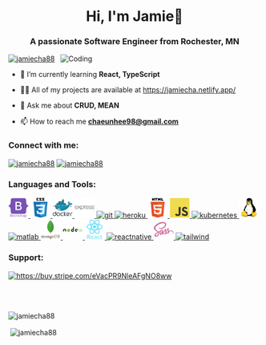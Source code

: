 <h1 align="center">Hi, I'm Jamie👋</h1>
<h3 align="center">A passionate Software Engineer from Rochester, MN</h3>
<img align="right" alt="Coding" width="400" src="https://camo.githubusercontent.com/9629c92ef789d6a86aa0e862ed02a17a77f112d97b75f9f3d99c5675b7e59b23/68747470733a2f2f6d656469612e67697068792e636f6d2f6d656469612f66416e7a7736594b33336a4d777a703577702f67697068792e676966">

<p align="left"> <a href="https://twitter.com/jamiecha88" target="blank"><img src="https://img.shields.io/twitter/follow/jamiecha88?logo=twitter&=for-the-badge" alt="jamiecha88" /></a> </p>

- 🌱 I’m currently learning **React, TypeScript**

- 👨‍💻 All of my projects are available at https://jamiecha.netlify.app/

- 💬 Ask me about **CRUD, MEAN**

- 📫 How to reach me **chaeunhee98@gmail.com**

<h3 align="left">Connect with me:</h3>
<p align="left">
<a href="https://twitter.com/jamiecha88" target="blank"><img align="center" src="https://raw.githubusercontent.com/rahuldkjain/github-profile-readme-generator/master/src/images/icons/Social/twitter.svg" alt="jamiecha88" height="30" width="40" /></a>
<a href="https://linkedin.com/in/jamiecha88" target="blank"><img align="center" src="https://raw.githubusercontent.com/rahuldkjain/github-profile-readme-generator/master/src/images/icons/Social/linked-in-alt.svg" alt="jamiecha88" height="30" width="40" /></a>
</p>

<h3 align="left">Languages and Tools:</h3>
<p align="left"> <a href="https://getbootstrap.com" target="_blank" rel="noreferrer"> <img src="https://raw.githubusercontent.com/devicons/devicon/master/icons/bootstrap/bootstrap-plain-wordmark.svg" alt="bootstrap" width="40" height="40"/> </a> <a href="https://www.w3schools.com/css/" target="_blank" rel="noreferrer"> <img src="https://raw.githubusercontent.com/devicons/devicon/master/icons/css3/css3-original-wordmark.svg" alt="css3" width="40" height="40"/> </a> <a href="https://www.docker.com/" target="_blank" rel="noreferrer"> <img src="https://raw.githubusercontent.com/devicons/devicon/master/icons/docker/docker-original-wordmark.svg" alt="docker" width="40" height="40"/> </a> <a href="https://expressjs.com" target="_blank" rel="noreferrer"> <img src="https://raw.githubusercontent.com/devicons/devicon/master/icons/express/express-original-wordmark.svg" alt="express" width="40" height="40"/> </a> <a href="https://git-scm.com/" target="_blank" rel="noreferrer"> <img src="https://www.vectorlogo.zone/logos/git-scm/git-scm-icon.svg" alt="git" width="40" height="40"/> </a> <a href="https://heroku.com" target="_blank" rel="noreferrer"> <img src="https://www.vectorlogo.zone/logos/heroku/heroku-icon.svg" alt="heroku" width="40" height="40"/> </a> <a href="https://www.w3.org/html/" target="_blank" rel="noreferrer"> <img src="https://raw.githubusercontent.com/devicons/devicon/master/icons/html5/html5-original-wordmark.svg" alt="html5" width="40" height="40"/> </a> <a href="https://developer.mozilla.org/en-US/docs/Web/JavaScript" target="_blank" rel="noreferrer"> <img src="https://raw.githubusercontent.com/devicons/devicon/master/icons/javascript/javascript-original.svg" alt="javascript" width="40" height="40"/> </a> <a href="https://kubernetes.io" target="_blank" rel="noreferrer"> <img src="https://www.vectorlogo.zone/logos/kubernetes/kubernetes-icon.svg" alt="kubernetes" width="40" height="40"/> </a> <a href="https://www.linux.org/" target="_blank" rel="noreferrer"> <img src="https://raw.githubusercontent.com/devicons/devicon/master/icons/linux/linux-original.svg" alt="linux" width="40" height="40"/> </a> <a href="https://www.mathworks.com/" target="_blank" rel="noreferrer"> <img src="https://upload.wikimedia.org/wikipedia/commons/2/21/Matlab_Logo.png" alt="matlab" width="40" height="40"/> </a> <a href="https://www.mongodb.com/" target="_blank" rel="noreferrer"> <img src="https://raw.githubusercontent.com/devicons/devicon/master/icons/mongodb/mongodb-original-wordmark.svg" alt="mongodb" width="40" height="40"/> </a> <a href="https://nodejs.org" target="_blank" rel="noreferrer"> <img src="https://raw.githubusercontent.com/devicons/devicon/master/icons/nodejs/nodejs-original-wordmark.svg" alt="nodejs" width="40" height="40"/> </a> <a href="https://reactjs.org/" target="_blank" rel="noreferrer"> <img src="https://raw.githubusercontent.com/devicons/devicon/master/icons/react/react-original-wordmark.svg" alt="react" width="40" height="40"/> </a> <a href="https://reactnative.dev/" target="_blank" rel="noreferrer"> <img src="https://reactnative.dev/img/header_logo.svg" alt="reactnative" width="40" height="40"/> </a> <a href="https://sass-lang.com" target="_blank" rel="noreferrer"> <img src="https://raw.githubusercontent.com/devicons/devicon/master/icons/sass/sass-original.svg" alt="sass" width="40" height="40"/> </a> <a href="https://tailwindcss.com/" target="_blank" rel="noreferrer"> <img src="https://www.vectorlogo.zone/logos/tailwindcss/tailwindcss-icon.svg" alt="tailwind" width="40" height="40"/> </a> </p>

<h3 align="left">Support:</h3>

<div class="container-row">
<p><a href="https://www.buymeacoffee.com/https://buy.stripe.com/eVacPR9NleAFgNO8ww"> 
<img align="center" src="https://cdn.buymeacoffee.com/buttons/v2/default-yellow.png" height="50" width="210" alt="https://buy.stripe.com/eVacPR9NleAFgNO8ww" /></a></p><br> <br> </div>

<p><img align="center" src="https://github-readme-stats.vercel.app/api/top-langs?username=jamiecha88&show_icons=true&locale=en&layout=compact&theme=tokyonight" alt="jamiecha88" /></p>

<p>&nbsp;<img align="center" src="https://github-readme-stats.vercel.app/api?username=jamiecha88&show_icons=true&locale=en&theme=tokyonight" alt="jamiecha88" /></p>
